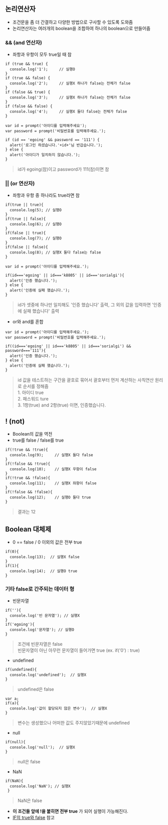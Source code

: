 ## 논리연산자
- 조건문을 좀 더 간결하고 다양한 방법으로 구사할 수 있도록 도와줌
- 논리연산자는 여러개의 boolean을 조합하여 하나의 boolean으로 만들어줌

### && (and 연산자)
- 좌항과 우항이 모두 true일 때 참

```
if (true && true) {
  console.log('1');     // 실행O
}
if (true && false) {
  console.log('2');     // 실행X 하나가 false는 전체가 false
}
if (false && true) {
  console.log('3');     // 실행X 하나가 false는 전체가 false
}
if (false && false) {
  console.log('4');     // 실행X 둘다 false는 전체가 false
}
```
```
var id = prompt('아이디를 입력해주세요');
var password = prompt('비밀번호를 입력해주세요.');

if (id == 'egoing' && password == '111') {
  alert('로그인 하셨습니다.'+id+'님 반갑습니다.');
} else {
  alert('아이디가 일치하지 않습니다.');
}
```
> id가 egoing(참)이고 password가 111(참)이면 참


### || (or 연산자)
- 좌항과 우항 중 하나라도 true라면 참
```
if(true || true){
  console.log(5); // 실행O
}
if(true || false){
  console.log(6); // 실행O
}
if(false || true){
  console.log(7); // 실행O
}
if(false || false){
  console.log(8); // 실행X 둘다 false는 false
}
```
```
var id = prompt('아이디를 입력해주세요.');

if(id==='egoing' || id==='k8805' || id==='sorialgi'){
  alert('인증 했습니다.');
} else {
  alert('인증에 실패 했습니다.');
}
```
> id가 셋중에 하나만 일치해도 '인증 했습니다' 출력, 그 외의 값을 입력하면 '인증에 실패 했습니다' 출력
- or와 and를 혼합
```
var id = prompt('아이디를 입력해주세요.');
var password = prompt('비밀번호를 입력해주세요.');

if((id==='egoing' || id==='k8805' || id==='sorialgi') && password==='111'){
  alert('인증 했습니다.');
} else {
  alert('인증에 실패 했습니다.');
}
```
> id 값을 테스트하는 구간을 괄호로 묶어서 괄호부터 먼저 계산하는 사칙연산 원리로 순서를 정해줌<br/>1. 아이디 true<br/>2. 패스워드 ture<br/>3. 1항(true) and 2항(true) 이면, 인증했습니다.


## ! (not)
- Boolean의 값을 역전
- true를 false / false를 true
```
if(!true && !true){
  console.log(9);     // 실행X 둘다 false
}
if(!false && !true){
  console.log(10);    // 실행X 우항이 false
}
if(!true && !false){
  console.log(11);    // 실행X 좌항이 false
}
if(!false && !false){
  console.log(12);    // 실행O 둘다 true
}
```
> 결과는 12


## Boolean 대체제
- 0 == false / 0 이외의 값은 전부 true
```
if(0){
  console.log(13);  // 실행X false
}
if(1){
  console.log(14);  // 실행O true
}
```
### 기타 false로 간주되는 데이터 형
- 빈문자열
```
if(''){
  console.log('빈 문자열'); // 실행X 
}
if('egoing'){
  console.log('문자열'); // 실행O
}
```
> 조건에 빈문자열은 false<br/>빈문자열이 아닌 아무런 문자열이 들어가면 true (ex. if('0') : true)

- undefined
```
if(undefined){
  console.log('undefined');  // 실행X 
}
```
> undefined은 false
```
var a;
if(a){
  console.log('값이 할당되지 않은 변수');  // 실행X 
}
```
> 변수는 생성했으나 어떠한 값도 주지않았기때문에 undefined

- null
```
if(null){
  console.log('null');  // 실행X 
}
```
> null은 false

- NaN
```
if(NaN){
  console.log('NaN'); // 실행X 
 }
```
> NaN은 false

- __이 조건들 앞에 !을 붙히면 전부 true__ 가 되어 실행이 가능해진다.
- [IF의 true와 false](https://dorey.github.io/JavaScript-Equality-Table/) 참고
